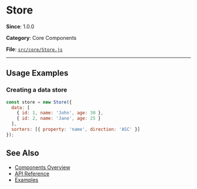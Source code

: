 # Store



**Since**: 1.0.0

**Category**: Core Components

**File**: [`src/core/Store.js`](src/core/Store.js)

---




## Usage Examples

### Creating a data store


```javascript
const store = new Store({
  data: [
    { id: 1, name: 'John', age: 30 },
    { id: 2, name: 'Jane', age: 25 }
  ],
  sorters: [{ property: 'name', direction: 'ASC' }]
});
```


## See Also

- [Components Overview](../)
- [API Reference](../api/)
- [Examples](../examples/)